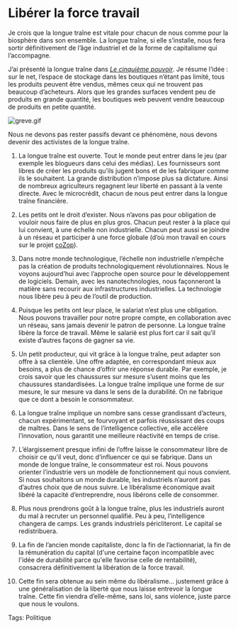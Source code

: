 # Libérer la force travail

Je crois que la longue traîne est vitale pour chacun de nous comme pour la biosphère dans son ensemble. La longue traîne, si elle s’installe, nous fera sortir définitivement de l’âge industriel et de la forme de capitalisme qui l’accompagne.

J’ai présenté la longue traîne dans [*Le cinquième pouvoir*](/le-cinquieme-pouvoir/). Je résume l’idée : sur le net, l’espace de stockage dans les boutiques n’étant pas limité, tous les produits peuvent être vendus, mêmes ceux qui ne trouvent pas beaucoup d’acheteurs. Alors que les grandes surfaces vendent peu de produits en grande quantité, les boutiques web peuvent vendre beaucoup de produits en petite quantité.

![greve.gif](https://tcrouzet.com/images_tc/2007/11/greve.gif)

Nous ne devons pas rester passifs devant ce phénomène, nous devons devenir des activistes de la longue traîne.

1. La longue traîne est ouverte. Tout le monde peut entrer dans le jeu (par exemple les blogueurs dans celui des médias). Les fournisseurs sont libres de créer les produits qu’ils jugent bons et de les fabriquer comme ils le souhaitent. La grande distribution n’impose plus sa dictature. Ainsi de nombreux agriculteurs regagnent leur liberté en passant à la vente directe. Avec le microcrédit, chacun de nous peut entrer dans la longue traîne financière.

2. Les petits ont le droit d’exister. Nous n’avons pas pour obligation de vouloir nous faire de plus en plus gros. Chacun peut rester à la place qui lui convient, à une échelle non industrielle. Chacun peut aussi se joindre à un réseau et participer à une force globale (d’où mon travail en cours sur le projet [coZop](http://cozop.com)).

3. Dans notre monde technologique, l’échelle non industrielle n’empêche pas la création de produits technologiquement révolutionnaires. Nous le voyons aujourd’hui avec l’approche open source pour le développement de logiciels. Demain, avec les nanotechnologies, nous façonneront la matière sans recourir aux infrastructures industrielles. La technologie nous libère peu à peu de l’outil de production.

4. Puisque les petits ont leur place, le salariat n’est plus une obligation. Nous pouvons travailler pour notre propre compte, en collaboration avec un réseau, sans jamais devenir le patron de personne. La longue traîne libère la force de travail. Même le salarié est plus fort car il sait qu’il existe d’autres façons de gagner sa vie.

5. Un petit producteur, qui vit grâce à la longue traîne, peut adapter son offre à sa clientèle. Une offre adaptée, en correspondant mieux aux besoins, a plus de chance d’offrir une réponse durable. Par exemple, je crois savoir que les chaussures sur mesure s’usent moins que les chaussures standardisées. La longue traîne implique une forme de sur mesure, le sur mesure va dans le sens de la durabilité. On ne fabrique que ce dont a besoin le consommateur.

6. La longue traîne implique un nombre sans cesse grandissant d’acteurs, chacun expérimentant, se fourvoyant et parfois réussissant des coups de maîtres. Dans le sens de l’intelligence collective, elle accélère l’innovation, nous garantit une meilleure réactivité en temps de crise.

7. L’élargissement presque infini de l’offre laisse le consommateur libre de choisir ce qu’il veut, donc d’influencer ce qui se fabrique. Dans un monde de longue traîne, le consommateur est roi. Nous pouvons orienter l’industrie vers un modèle de fonctionnement qui nous convient. Si nous souhaitons un monde durable, les industriels n’auront pas d’autres choix que de nous suivre. Le libéralisme économique avait libéré la capacité d’entreprendre, nous libérons celle de consommer.

8. Plus nous prendrons goût à la longue traîne, plus les industriels auront du mal à recruter un personnel qualifié. Peu à peu, l’intelligence changera de camps. Les grands industriels péricliteront. Le capital se redistribuera.

9. La fin de l’ancien monde capitaliste, donc la fin de l’actionnariat, la fin de la rémunération du capital (d'une certaine façon incompatible avec l'idée de durabilité parce qu'elle favorise celle de rentabilité), consacrera définitivement la libération de la force travail.

10. Cette fin sera obtenue au sein même du libéralisme… justement grâce à une généralisation de la liberté que nous laisse entrevoir la longue traîne. Cette fin viendra d’elle-même, sans loi, sans violence, juste parce que nous le voulons.

Tags: Politique